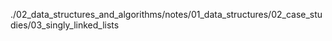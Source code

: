 ./02_data_structures_and_algorithms/notes/01_data_structures/02_case_studies/03_singly_linked_lists
